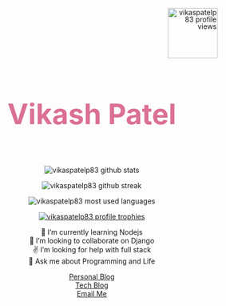 <div align="center">
      <!-- PROFILE VIEWS -->
	<p align="right" style="line-height:1em"> 
	<img  style="width:100px" src="https://komarev.com/ghpvc/?username=vikaspatelp83&label=Profile%20views&color=d87093&style=flat" alt="vikaspatelp83 profile views" /> </p>
	<!-- NAME -->
	<h1 id="name" align="center" style="font-weight:bolder;color: palevioletred; font-size:4em">Vikash Patel</h1>
    <br>
	<!-- GITHUB STATS -->
	<p align="center"> <img src="https://github-readme-stats.vercel.app/api?username=vikaspatelp83&theme=dracula&show_icons=true&count_private=true" alt="vikaspatelp83 github stats" /> </p>
	<!-- GITHUB STREAK -->
	<p align="center"><img src="https://github-readme-streak-stats.herokuapp.com/?user=vikaspatelp83&theme=dracula" alt="vikaspatelp83 github streak" /></p>
	<!-- MOST USED LANGUAGES -->
	<p align="center"><img  src="https://github-readme-stats.vercel.app/api/top-langs?username=vikaspatelp83&show_icons=true&locale=en&layout=compact&theme=dracula" alt="vikaspatelp83 most used languages" /></p>
	<!-- TROPHIES -->
	<p align="center"> <a href="https://github.com/ryo-ma/github-profile-trophy"><img style="" src="https://github-profile-trophy.vercel.app/?username=vikaspatelp83&theme=dracula" alt="vikaspatelp83 profile trophies" /></a> </p>

<p align="left">

🌱 I’m currently learning Nodejs  
👯 I’m looking to collaborate on Django  
✌ I’m looking for help with full stack  
💬 Ask me about Programming and Life

</p>
    <p align="center">
    	<div align="center">
    		<a href="https://vikaspatelp83.github.io">Personal Blog</a>
    	</div>
    	<div align="center">
    		<a href="https://villageprogrammer.blogspot.com">Tech Blog</a>
    	</div>
    	<div class="menu" align="center">
    		<div class="menu-item">
    		<a href="mailto:vikaspatelp83@gmail.com" alt="vikaspatelp83@gmail.com">Email Me</a>
    		</div>
    	</div>
    </p>

</div>
